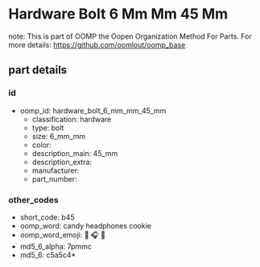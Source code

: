 # Hardware Bolt 6 Mm Mm 45 Mm  

note: This is part of OOMP the Oopen Organization Method For Parts. For more details: https://github.com/oomlout/oomp_base

##  part details





### id
* oomp_id: hardware_bolt_6_mm_mm_45_mm
  * classification: hardware
  * type: bolt
  * size: 6_mm_mm
  * color: 
  * description_main: 45_mm
  * description_extra: 
  * manufacturer: 
  * part_number: 

### other_codes
* short_code: b45
* oomp_word: candy headphones cookie
* oomp_word_emoji: :candy: :headphones: :cookie:
* md5_6_alpha: 7pmmc
* md5_6: c5a5c4* 
